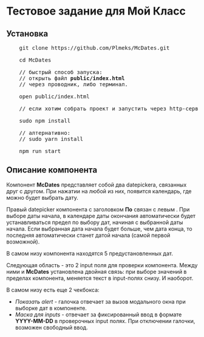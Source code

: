 # Тестовое задание для Мой Класс


Установка
------

<pre>
    git clone https://github.com/Plmeks/McDates.git
 
    cd McDates
 
    // быстрый способ запуска:
    // открыть файл <b>public/index.html</b>
    // через проводник, либо терминал.

    open public/index.html

    // если хотим собрать проект и запустить через http-сервер:

    sudo npm install

    // алтернативно:
    // sudo yarn install

    npm run start
</pre>

Описание компонента
------

   Компонент **McDates** представляет собой два datepickerа, связанных друг с другом.
При нажатии на любой из них, появится календарь, где можно будет выбрать дату.

   Правый datepicker компонента с заголовком **По** связан с левым .
   При выборе даты начала, в календаре даты окончания автоматически будет устанавливаться предел по выбору дат, начиная с выбранной даты начала.
Если выбранная дата начала будет больше, чем дата конца, то последняя автоматически станет датой начала (самой первой возможной).

В самом низу компонента находятся 5 предустановленных дат.

   Следующая область - это 2 input поля для проверки компонента.
Между ними и **McDates** установлена двойная связь:
при выборе значений в пределах компонента, меняется текст в input-полях снизу.
И наоборот.

   В самом низу есть еще 2 чекбокса:
* _Показать alert_ - галочка отвечает за вызов модального окна при выборке дат в компоненте.
* _Маска для inputs_ - отвечает за фиксированный ввод в формате **YYYY-MM-DD** в проверочных input полях.
При отключении галочки, возможен свободный ввод.
